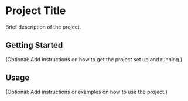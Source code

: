# Project Title

Brief description of the project.

## Getting Started

(Optional: Add instructions on how to get the project set up and running.)

## Usage

(Optional: Add instructions or examples on how to use the project.)
